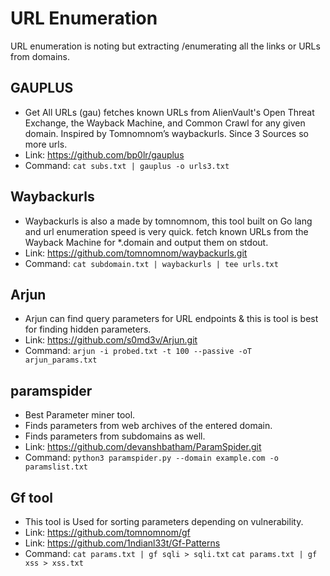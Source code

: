 # URL Enumeration

URL enumeration is noting but extracting /enumerating all the links or URLs from domains.

## GAUPLUS

- Get All URLs (gau) fetches known URLs from AlienVault's Open Threat Exchange, the Wayback Machine, and Common Crawl for any given domain. Inspired by Tomnomnom’s waybackurls. Since 3 Sources so more urls.
- Link: https://github.com/bp0lr/gauplus
- Command: ```cat subs.txt | gauplus -o urls3.txt```

## Waybackurls

- Waybackurls is also a made by tomnomnom, this tool built on Go lang and url enumeration speed is very quick. fetch known URLs from the Wayback Machine for *.domain and output them on stdout.
- Link: https://github.com/tomnomnom/waybackurls.git
- Command: ```cat subdomain.txt | waybackurls | tee urls.txt```

## Arjun

- Arjun can find query parameters for URL endpoints & this is tool is best for finding hidden parameters.
- Link: https://github.com/s0md3v/Arjun.git
- Command: ```arjun -i probed.txt -t 100 --passive -oT arjun_params.txt```

## paramspider

- Best Parameter miner tool.
- Finds parameters from web archives of the entered domain.
- Finds parameters from subdomains as well.
- Link: https://github.com/devanshbatham/ParamSpider.git
- Command: ```python3 paramspider.py --domain example.com -o paramslist.txt```

## Gf tool

- This tool is Used for sorting parameters depending on vulnerability.
- Link: https://github.com/tomnomnom/gf
- Link: https://github.com/1ndianl33t/Gf-Patterns
- Command:
```cat params.txt | gf sqli > sqli.txt```
```cat params.txt | gf xss > xss.txt```
